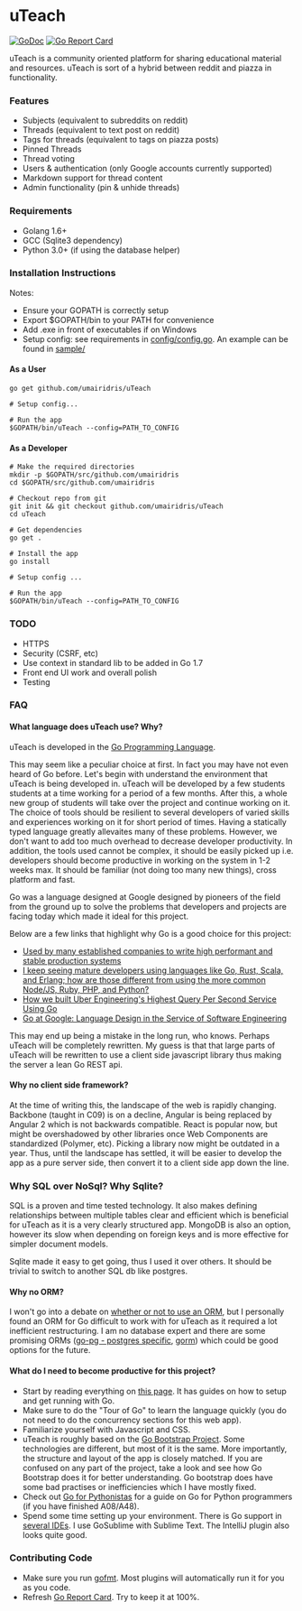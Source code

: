 # uTeach

[![GoDoc](https://godoc.org/github.com/umairidris/uTeach?status.svg)](https://godoc.org/github.com/umairidris/uTeach)
[![Go Report Card](https://goreportcard.com/badge/github.com/UmairIdris/uTeach)](https://goreportcard.com/report/github.com/umairidris/uTeach)

uTeach is a community oriented platform for sharing educational material and resources. uTeach is sort of a hybrid between reddit and piazza in functionality.


### Features
- Subjects (equivalent to subreddits on reddit)
- Threads (equivalent to text post on reddit)
- Tags for threads (equivalent to tags on piazza posts)
- Pinned Threads
- Thread voting
- Users & authentication (only Google accounts currently supported)
- Markdown support for thread content
- Admin functionality (pin & unhide threads)

### Requirements
- Golang 1.6+
- GCC (Sqlite3 dependency)
- Python 3.0+ (if using the database helper)

### Installation Instructions
Notes:
- Ensure your GOPATH is correctly setup
- Export $GOPATH/bin to your PATH for convenience
- Add .exe in front of executables if on Windows
- Setup config: see requirements in [config/config.go](config/config.go). An example can be found in [sample/](sample/)


#### As a User
```
go get github.com/umairidris/uTeach

# Setup config...

# Run the app
$GOPATH/bin/uTeach --config=PATH_TO_CONFIG
```

#### As a Developer
```
# Make the required directories
mkdir -p $GOPATH/src/github.com/umairidris
cd $GOPATH/src/github.com/umairidris

# Checkout repo from git
git init && git checkout github.com/umairidris/uTeach
cd uTeach

# Get dependencies
go get .

# Install the app
go install

# Setup config ...

# Run the app
$GOPATH/bin/uTeach --config=PATH_TO_CONFIG
```

### TODO
- HTTPS
- Security (CSRF, etc)
- Use context in standard lib to be added in Go 1.7
- Front end UI work and overall polish
- Testing

### FAQ

#### What language does uTeach use? Why?
uTeach is developed in the [Go Programming Language](https://golang.org/).

This may seem like a peculiar choice at first. In fact you may have not even heard of Go before.
Let's begin with understand the environment that uTeach is being developed in.
uTeach will be developed by a few students students at a time working for a period of a few months.
After this, a whole new group of students will take over the project and continue working on it.
The choice of tools should be resilient to several developers of varied skills and experiences working on it for short period of times.
Having a statically typed language greatly allevaites many of these problems.
However, we don't want to add too much overhead to decrease developer productivity.
In addition, the tools used cannot be complex, it should be easily picked up i.e. developers should become productive in working on the system in 1-2 weeks max.
It should be familiar (not doing too many new things), cross platform and fast.

Go was a language designed at Google designed by pioneers of the field from the ground up to solve the problems that developers and projects are facing today which made it ideal for this project.


Below are a few links that highlight why Go is a good choice for this project:
- [Used by many established companies to write high performant and stable production systems](https://github.com/golang/go/wiki/GoUsers)
- [I keep seeing mature developers using languages like Go, Rust, Scala, and Erlang; how are those different from using the more common Node/JS, Ruby, PHP, and Python?](https://www.reddit.com/r/webdev/comments/2y3cbf)
- [How we built Uber Engineering's Highest Query Per Second Service Using Go](https://eng.uber.com/go-geofence/)
- [Go at Google: Language Design in the Service of Software Engineering](https://talks.golang.org/2012/splash.article)

This may end up being a mistake in the long run, who knows. Perhaps uTeach will be completely rewritten.
My guess is that that large parts of uTeach will be rewritten to use a client side javascript library thus making the server a lean Go REST api.

#### Why no client side framework?
At the time of writing this, the landscape of the web is rapidly changing.
Backbone (taught in C09) is on a decline, Angular is being replaced by Angular 2 which is not backwards compatible.
React is popular now, but might be overshadowed by other libraries once Web Components are standardized (Polymer, etc).
Picking a library now might be outdated in a year.
Thus, until the landscape has settled, it will be easier to develop the app as a pure server side, then convert it to a client side app down the line.

### Why SQL over NoSql? Why Sqlite?
SQL is a proven and time tested technology.
It also makes defining relationships between multiple tables clear and efficient which is beneficial for uTeach as it is a very clearly structured app.
MongoDB is also an option, however its slow when depending on foreign keys and is more effective for simpler document models.

Sqlite made it easy to get going, thus I used it over others. It should be trivial to switch to another SQL db like postgres.

#### Why no ORM?
I won't go into a debate on [whether or not to use an ORM](https://www.google.ca/search?q=should+i+use+an+orm+or+not), but I personally found an ORM for Go difficult to work with for uTeach as it required a lot inefficient restructuring.
I am no database expert and there are some promising ORMs ([go-pg - postgres specific](https://github.com/go-pg/pg), [gorm](https://github.com/jinzhu/gorm)) which could be good options for the future.

#### What do I need to become productive for this project?

- Start by reading everything on [this page](https://golang.org/doc/). It has guides on how to setup and get running with Go.
- Make sure to do the "Tour of Go" to learn the language quickly (you do not need to do the concurrency sections for this web app).
- Familiarize yourself with Javascript and CSS.
- uTeach is roughly based on the [Go Bootstrap Project](http://go-bootstrap.io/). Some technologies are different, but most of it is the same. More importantly, the structure and layout of the app is closely matched. If you are confused on any part of the project, take a look and see how Go Bootstrap does it for better understanding. Go bootstrap does have some bad practises or inefficiencies which I have mostly fixed.
- Check out [Go for Pythonistas](http://s3.amazonaws.com/golangweekly/go_for_pythonistas.pdf) for a guide on Go for Python programmers (if you have finished A08/A48).
- Spend some time setting up your environment. There is Go support in [several IDEs](https://github.com/golang/go/wiki/IDEsAndTextEditorPlugins). I use GoSublime with Sublime Text. The IntelliJ plugin also looks quite good.

### Contributing Code

- Make sure you run [gofmt](https://golang.org/cmd/gofmt/). Most plugins will automatically run it for you as you code.
- Refresh [Go Report Card](https://goreportcard.com/report/github.com/umairidris/uTeach). Try to keep it at 100%.
